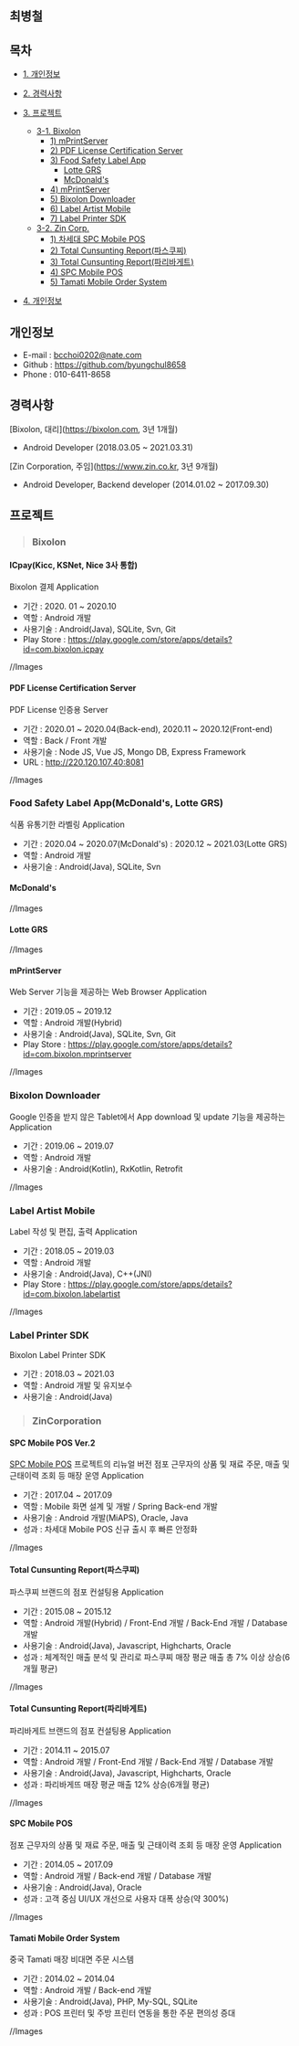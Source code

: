 ## 최병철

## 목차
- [1. 개인정보](#개인정보)

- [2. 경력사항](#경력사항)

- [3. 프로젝트](#프로젝트)
  - [3-1. Bixolon](#Bixolon)
    - [1) mPrintServer](#mPrintServer)
    - [2) PDF License Certification Server](#PDF-License-Certification-Server)
    - [3) Food Safety Label App](#Food-Safety-Label-App)
       - [Lotte GRS](#Lotte-GRS)
       - [McDonald's](#McDonald's)
    - [4) mPrintServer](#mPrintServer)
    - [5) Bixolon Downloader](#Bixolon-Downloader)
    - [6) Label Artist Mobile](#Label-Artist-Mobile)
    - [7) Label Printer SDK](#Label-Printer-SDK)
  - [3-2. Zin Corp.](#ZinCorporation)
    - [1) 차세대 SPC Mobile POS](#SPC-Mobile-POS-Ver.2)
    - [2) Total Cunsunting Report(파스쿠찌)](#Total-Cunsunting-Report(파스쿠찌))
    - [3) Total Cunsunting Report(파리바게트)](#Total-Cunsunting-Report(파리바게트))
    - [4) SPC Mobile POS](#SPC-Mobile-POS)
    - [5) Tamati Mobile Order System](#Tamati-Mobile-Order-System)
- [4. 개인정보](#개인정보)


## 개인정보
- E-mail : bcchoi0202@nate.com
- Github : https://github.com/byungchul8658
- Phone : 010-6411-8658


## 경력사항
[Bixolon, 대리](https://bixolon.com, 3년 1개월)
 - Android Developer (2018.03.05 ~ 2021.03.31)

[Zin Corporation, 주임](https://www.zin.co.kr, 3년 9개월)
 - Android Developer, Backend developer (2014.01.02 ~ 2017.09.30)


## 프로젝트

> ### Bixolon

#### ICpay(Kicc, KSNet, Nice 3사 통합)

Bixolon 결제 Application

 - 기간 : 2020. 01 ~ 2020.10
 - 역할 : Android 개발
 - 사용기술 : Android(Java), SQLite, Svn, Git
 - Play Store : https://play.google.com/store/apps/details?id=com.bixolon.icpay
 
//Images


#### PDF License Certification Server

PDF License 인증용 Server

- 기간 : 2020.01 ~ 2020.04(Back-end), 2020.11 ~ 2020.12(Front-end) 
- 역할 : Back / Front 개발
- 사용기술 : Node JS, Vue JS, Mongo DB, Express Framework
- URL : http://220.120.107.40:8081

//Images


### Food Safety Label App(McDonald's, Lotte GRS)

식품 유통기한 라벨링 Application 

- 기간 
  : 2020.04 ~ 2020.07(McDonald's)
  : 2020.12 ~ 2021.03(Lotte GRS)
- 역할 : Android 개발
- 사용기술 : Android(Java), SQLite, Svn

#### McDonald's
//Images

#### Lotte GRS
//Images


#### mPrintServer

Web Server 기능을 제공하는 Web Browser Application

 - 기간 : 2019.05 ~ 2019.12
 - 역할 : Android 개발(Hybrid)
 - 사용기술 : Android(Java), SQLite, Svn, Git
 - Play Store : https://play.google.com/store/apps/details?id=com.bixolon.mprintserver

//Images


### Bixolon Downloader

Google 인증을 받지 않은 Tablet에서 App download 및 update 기능을 제공하는 Application

- 기간 : 2019.06 ~ 2019.07
- 역할 : Android 개발 
- 사용기술 : Android(Kotlin), RxKotlin, Retrofit

//Images


### Label Artist Mobile

Label 작성 및 편집, 출력 Application

- 기간 : 2018.05 ~ 2019.03
- 역할 : Android 개발
- 사용기술 : Android(Java), C++(JNI)
- Play Store : https://play.google.com/store/apps/details?id=com.bixolon.labelartist

//Images


### Label Printer SDK

Bixolon Label Printer SDK

- 기간 : 2018.03 ~ 2021.03
- 역할 : Android 개발 및 유지보수
- 사용기술 : Android(Java)



> ### ZinCorporation

#### SPC Mobile POS Ver.2

[SPC Mobile POS](#SPC-Mobile-POS) 프로젝트의 리뉴얼 버전
점포 근무자의 상품 및 재료 주문, 매출 및 근태이력 조회 등 매장 운영 Application

- 기간 : 2017.04 ~ 2017.09
- 역할 : Mobile 화면 설계 및 개발 / Spring Back-end 개발
- 사용기술 : Android 개발(MiAPS), Oracle, Java
- 성과 : 차세대 Mobile POS 신규 출시 후 빠른 안정화

//Images


#### Total Cunsunting Report(파스쿠찌)

파스쿠찌 브랜드의 점포 컨설팅용 Application

- 기간 : 2015.08 ~ 2015.12
- 역할 : Android 개발(Hybrid) / Front-End 개발 / Back-End 개발 / Database 개발
- 사용기술 : Android(Java), Javascript, Highcharts, Oracle
- 성과 : 체계적인 매출 분석 및 관리로 파스쿠찌 매장 평균 매출 총 7% 이상 상승(6개월 평균)

//Images


#### Total Cunsunting Report(파리바게트)

파리바게트 브랜드의 점포 컨설팅용 Application

- 기간 : 2014.11 ~ 2015.07
- 역할 : Android 개발 / Front-End 개발 /  Back-End 개발 / Database 개발
- 사용기술 : Android(Java), Javascript, Highcharts, Oracle
- 성과 : 파리바게뜨 매장 평균 매출 12% 상승(6개월 평균)

//Images

#### SPC Mobile POS

점포 근무자의 상품 및 재료 주문, 매출 및 근태이력 조회 등 매장 운영 Application

- 기간 : 2014.05 ~ 2017.09
- 역할 : Android 개발 / Back-end 개발 / Database 개발 
- 사용기술 : Android(Java), Oracle
- 성과 : 고객 중심 UI/UX 개선으로 사용자 대폭 상승(약 300%)

//Images

#### Tamati Mobile Order System

중국 Tamati 매장 비대면 주문 시스템

- 기간 : 2014.02 ~ 2014.04
- 역할 : Android 개발 / Back-end 개발
- 사용기술 : Android(Java), PHP, My-SQL, SQLite
- 성과 : POS 프린터 및 주방 프린터 연동을 통한 주문 편의성 증대

//Images
